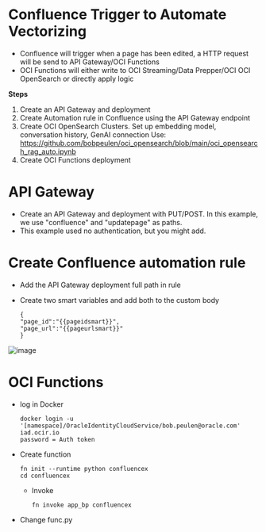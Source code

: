 # Confluence Trigger to Automate Vectorizing

- Confluence will trigger when a page has been edited, a HTTP request will be send to API Gateway/OCI Functions
- OCI Functions will either write to OCI Streaming/Data Prepper/OCI OCI OpenSearch or directly apply logic

**Steps**

1. Create an API Gateway and deployment
2. Create Automation rule in Confluence using the API Gateway endpoint
3. Create OCI OpenSearch Clusters. Set up embedding model, conversation history, GenAI connection
   Use: https://github.com/bobpeulen/oci_opensearch/blob/main/oci_opensearch_rag_auto.ipynb
4. Create OCI Functions deployment

# API Gateway
- Create an API Gateway and deployment with PUT/POST. In this example, we use "confluence" and "updatepage" as paths.
- This example used no authentication, but you might add. 

# Create Confluence automation rule
- Add the API Gateway deployment full path in rule
- Create two smart variables and add both to the custom body

   ```
  {
   "page_id":"{{pageidsmart}}",
   "page_url":"{{pageurlsmart}}"
   }
   ```

![image](https://github.com/user-attachments/assets/aa232819-0666-4445-b7ef-e8c9f8b5f2b2)



# OCI Functions

- log in Docker
  ```
  docker login -u '[namespace]/OracleIdentityCloudService/bob.peulen@oracle.com' iad.ocir.io
  password = Auth token
  ```
  
- Create function
  ```
  fn init --runtime python confluencex
  cd confluencex
  ```

  - Invoke
    ```
    fn invoke app_bp confluencex
    ```

- Change func.py




